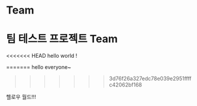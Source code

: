# Team
팀 테스트 프로젝트
Team
====

<<<<<<< HEAD
hello world !


=======
hello everyone~
>>>>>>> 3d76f26a327edc78e039e2951ffffc42062bf168


헬로우 월드!!!